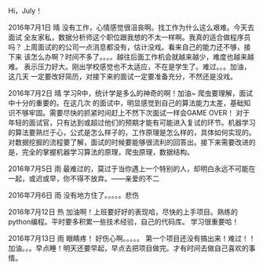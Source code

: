 Hi，July！


2016年7月1日  晴
没有工作，心情感觉很沮丧啊。找工作为什么这么艰难。今天去面试
全友家私，数据分析师这个职位跟我想的不太一样啊。我真的适合做程序员吗？
上周面试的的公司一点消息都没有，估计没戏。看来自己的能力还不够，接下来
该怎么办啊？时间不多了。。。。越往后面工作机会就越来越少，难度也越来越难。
表示压力好大。刚出学校感觉也不太适应，不在是学生了。难过。。。加油，这几天
一定要改好简历，对接下来的面试一定要准备充分，不然还是没戏。



2016年7月2日 晴
学习R中，统计学是多么的神奇的啊！加油~ 爬虫要理解，面试中十分的重要的。在这几次
的面试中，明显感觉到自己的算法能力太差，基础知识不够牢固。需要尽快的抓紧时间赶上不然下次面试一样会GAME OVER！ 对于年轻的面试官，只有达到或超过他们的预期才能有可能进入复试的环节。机器学习的算法要熟烂于心，公式是怎么样子的，工作原理是怎么样的，具体如何实现的。对数据挖掘的流程要了解，面试的时候要能够很流利的回答出。接下来需要改进的是，完全的掌握机器学习算法的原理，爬虫原理，数据结构。

2016年7月5日 雨
最难过的，莫过于当你遇上一个特别的人，却明白永远不可能在一起，或迟或早，你不得不放弃。——亲爱的不二

2016年7月6日 雨
没有地方住了。。。。。悲伤


2016年7月12日 热
加油啊！上班要好好的表现哈，尽快的上手项目。熟练的python编程。平时要多积累一些技术经验，自己的代码库。
学习很重要哈！

2016年7月13日 雨
眼睛疼！ 好伤心啊。。。。。 第一个项目还没有搞出来！难过！！
加油。。。早点睡！明天还要早起，早点去把项目做完。才有时间去做自己喜欢的事情。